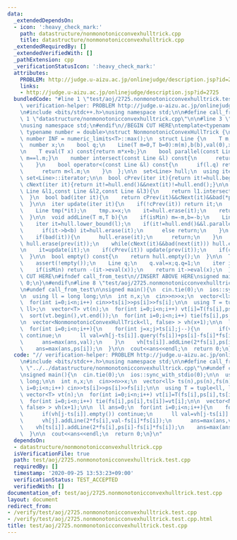 ```yaml
---
data:
  _extendedDependsOn:
  - icon: ':heavy_check_mark:'
    path: datastructure/nonmonotonicconvexhulltrick.cpp
    title: datastructure/nonmonotonicconvexhulltrick.cpp
  _extendedRequiredBy: []
  _extendedVerifiedWith: []
  _pathExtension: cpp
  _verificationStatusIcon: ':heavy_check_mark:'
  attributes:
    PROBLEM: http://judge.u-aizu.ac.jp/onlinejudge/description.jsp?id=2725
    links:
    - http://judge.u-aizu.ac.jp/onlinejudge/description.jsp?id=2725
  bundledCode: "#line 1 \"test/aoj/2725.nonmonotonicconvexhulltrick.test.cpp\"\n//\
    \ verification-helper: PROBLEM http://judge.u-aizu.ac.jp/onlinejudge/description.jsp?id=2725\n\
    \n#include <bits/stdc++.h>\nusing namespace std;\n\n#define call_from_test\n#line\
    \ 1 \"datastructure/nonmonotonicconvexhulltrick.cpp\"\n\n#line 3 \"datastructure/nonmonotonicconvexhulltrick.cpp\"\
    \nusing namespace std;\n#endif\n//BEGIN CUT HERE\ntemplate<typename T, bool isMin,\
    \ typename number = double>\nstruct NonmonotonicConvexHullTrick {\n  static constexpr\
    \ number INF = numeric_limits<T>::max();\n  struct Line {\n    T m,b,val;\n  \
    \  number x;\n    bool q;\n    Line(T m=0,T b=0):m(m),b(b),val(0),x(-INF),q(false){}\n\
    \n    T eval(T x) const{return m*x+b;}\n    bool parallel(const Line &l) const{return\
    \ m==l.m;}\n    number intersect(const Line &l) const{\n      return parallel(l)?number(INF):number(l.b-b)/number(m-l.m);\n\
    \    }\n    bool operator<(const Line &l) const{\n      if(l.q) return x<l.val;\n\
    \      return m<l.m;\n    }\n  };\n\n  set<Line> hull;\n  using iter = typename\
    \ set<Line>::iterator;\n\n  bool cPrev(iter it){return it!=hull.begin();}\n  bool\
    \ cNext(iter it){return it!=hull.end()&&next(it)!=hull.end();}\n\n  bool bad(const\
    \ Line &l1,const Line &l2,const Line &l3){\n    return l1.intersect(l3) <= l1.intersect(l2);\n\
    \  }\n  bool bad(iter it){\n    return cPrev(it)&&cNext(it)&&bad(*prev(it),*it,*next(it));\n\
    \  }\n\n  iter update(iter it){\n    if(!cPrev(it)) return it;\n    number x=it->intersect(*prev(it));\n\
    \    Line tmp(*it);\n    tmp.x=x;\n    it=hull.erase(it);\n    return hull.insert(it,tmp);\n\
    \  }\n\n  void addLine(T m,T b){\n    if(isMin) m=-m,b=-b;\n    Line l(m,b);\n\
    \    iter it=hull.lower_bound(l);\n    if(it!=hull.end()&&l.parallel(*it)){\n\
    \      if(it->b<b) it=hull.erase(it);\n      else return;\n    }\n    it=hull.insert(it,l);\n\
    \    if(bad(it)){\n      hull.erase(it);\n      return;\n    }\n    while(cPrev(it)&&bad(prev(it)))\
    \ hull.erase(prev(it));\n    while(cNext(it)&&bad(next(it))) hull.erase(next(it));\n\
    \n    it=update(it);\n    if(cPrev(it)) update(prev(it));\n    if(cNext(it)) update(next(it));\n\
    \  }\n\n  bool empty() const{\n    return hull.empty();\n  }\n\n  T query(T x){\n\
    \    assert(!empty());\n    Line q;\n    q.val=x;q.q=1;\n    iter it=--hull.lower_bound(q);\n\
    \    if(isMin) return -(it->eval(x));\n    return it->eval(x);\n  }\n} ;\n//END\
    \ CUT HERE\n#ifndef call_from_test\n//INSERT ABOVE HERE\nsigned main(){\n  return\
    \ 0;\n}\n#endif\n#line 8 \"test/aoj/2725.nonmonotonicconvexhulltrick.test.cpp\"\
    \n#undef call_from_test\n\nsigned main(){\n  cin.tie(0);\n  ios::sync_with_stdio(0);\n\
    \n  using ll = long long;\n\n  int n,x;\n  cin>>n>>x;\n  vector<ll> ts(n),ps(n),fs(n);\n\
    \  for(int i=0;i<n;i++) cin>>ts[i]>>ps[i]>>fs[i];\n\n  using T = tuple<ll, ll,\
    \ ll>;\n  vector<T> vt(n);\n  for(int i=0;i<n;i++) vt[i]=T(fs[i],ps[i],ts[i]);\n\
    \  sort(vt.begin(),vt.end());\n  for(int i=0;i<n;i++) tie(fs[i],ps[i],ts[i])=vt[i];\n\
    \n  vector<NonmonotonicConvexHullTrick<ll, false> > vh(x+1);\n\n  ll ans=0;\n\
    \  for(int i=0;i<n;i++){\n    for(int j=x;j>ts[i];j--){\n      if(vh[j-ts[i]].empty())\
    \ continue;\n      ll val=vh[j-ts[i]].query(fs[i])+ps[i]-fs[i]*fs[i];\n      vh[j].addLine(2*fs[i],val-fs[i]*fs[i]);\n\
    \      ans=max(ans,val);\n    }\n    vh[ts[i]].addLine(2*fs[i],ps[i]-fs[i]*fs[i]);\n\
    \    ans=max(ans,ps[i]);\n  }\n\n  cout<<ans<<endl;\n  return 0;\n}\n"
  code: "// verification-helper: PROBLEM http://judge.u-aizu.ac.jp/onlinejudge/description.jsp?id=2725\n\
    \n#include <bits/stdc++.h>\nusing namespace std;\n\n#define call_from_test\n#include\
    \ \"../../datastructure/nonmonotonicconvexhulltrick.cpp\"\n#undef call_from_test\n\
    \nsigned main(){\n  cin.tie(0);\n  ios::sync_with_stdio(0);\n\n  using ll = long\
    \ long;\n\n  int n,x;\n  cin>>n>>x;\n  vector<ll> ts(n),ps(n),fs(n);\n  for(int\
    \ i=0;i<n;i++) cin>>ts[i]>>ps[i]>>fs[i];\n\n  using T = tuple<ll, ll, ll>;\n \
    \ vector<T> vt(n);\n  for(int i=0;i<n;i++) vt[i]=T(fs[i],ps[i],ts[i]);\n  sort(vt.begin(),vt.end());\n\
    \  for(int i=0;i<n;i++) tie(fs[i],ps[i],ts[i])=vt[i];\n\n  vector<NonmonotonicConvexHullTrick<ll,\
    \ false> > vh(x+1);\n\n  ll ans=0;\n  for(int i=0;i<n;i++){\n    for(int j=x;j>ts[i];j--){\n\
    \      if(vh[j-ts[i]].empty()) continue;\n      ll val=vh[j-ts[i]].query(fs[i])+ps[i]-fs[i]*fs[i];\n\
    \      vh[j].addLine(2*fs[i],val-fs[i]*fs[i]);\n      ans=max(ans,val);\n    }\n\
    \    vh[ts[i]].addLine(2*fs[i],ps[i]-fs[i]*fs[i]);\n    ans=max(ans,ps[i]);\n\
    \  }\n\n  cout<<ans<<endl;\n  return 0;\n}\n"
  dependsOn:
  - datastructure/nonmonotonicconvexhulltrick.cpp
  isVerificationFile: true
  path: test/aoj/2725.nonmonotonicconvexhulltrick.test.cpp
  requiredBy: []
  timestamp: '2020-09-25 13:53:23+09:00'
  verificationStatus: TEST_ACCEPTED
  verifiedWith: []
documentation_of: test/aoj/2725.nonmonotonicconvexhulltrick.test.cpp
layout: document
redirect_from:
- /verify/test/aoj/2725.nonmonotonicconvexhulltrick.test.cpp
- /verify/test/aoj/2725.nonmonotonicconvexhulltrick.test.cpp.html
title: test/aoj/2725.nonmonotonicconvexhulltrick.test.cpp
---
```

